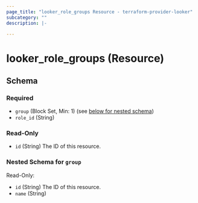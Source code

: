```yaml
---
page_title: "looker_role_groups Resource - terraform-provider-looker"
subcategory: ""
description: |-
  
---
```

# looker_role_groups (Resource)



<!-- schema generated by tfplugindocs -->
## Schema

### Required

- `group` (Block Set, Min: 1) (see [below for nested schema](#nestedblock--group))
- `role_id` (String)

### Read-Only

- `id` (String) The ID of this resource.

<a id="nestedblock--group"></a>
### Nested Schema for `group`

Read-Only:

- `id` (String) The ID of this resource.
- `name` (String)
